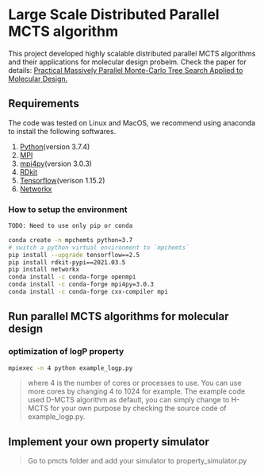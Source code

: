 # Large Scale Distributed Parallel MCTS algorithm

This project developed highly scalable distributed parallel MCTS algorithms and their applications for molecular design probelm.
Check the paper for details: [Practical Massively Parallel Monte-Carlo Tree Search Applied to Molecular Design.](https://arxiv.org/abs/2006.10504)

## Requirements

The code was tested on Linux and MacOS, we recommend using anaconda to install the following softwares.

1. [Python](https://www.anaconda.com/products/individual)(version 3.7.4)
2. [MPI](https://anaconda.org/conda-forge/openmpi)
3. [mpi4py](https://anaconda.org/anaconda/mpi4py)(version 3.0.3)
4. [RDkit](https://anaconda.org/rdkit/rdkit)
5. [Tensorflow](https://www.tensorflow.org/install/pip)(verison 1.15.2)
6. [Networkx](https://anaconda.org/anaconda/networkx)

### How to setup the environment

```bash
TODO: Need to use only pip or conda

conda create -n mpchemts python=3.7
# switch a python virtual environment to `mpchemts`
pip install --upgrade tensorflow==2.5
pip install rdkit-pypi==2021.03.5
pip install networkx
conda install -c conda-forge openmpi
conda install -c conda-forge mpi4py=3.0.3
conda install -c conda-forge cxx-compiler mpi
```

## Run parallel MCTS algorithms for molecular design

### optimization of logP property

```bash
mpiexec -n 4 python example_logp.py
```

> where 4 is the number of cores or processes to use. You can use more cores by changing 4 to 1024 for example. The example code used D-MCTS algorithm as default, you can simply change to H-MCTS for your own purpose by checking the source code of example_logp.py.

## Implement your own property simulator

> Go to pmcts folder and add your simulator to property_simulator.py
